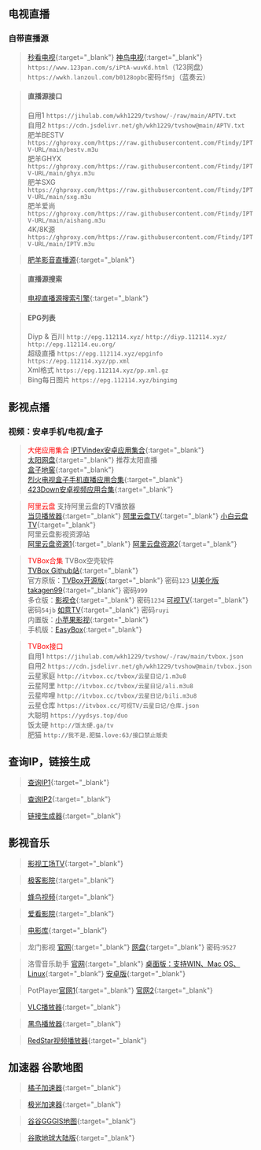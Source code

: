 ## **电视直播**

### 自带直播源
 
> [秒看电视](http://www.miaokantv.cn/){:target="_blank"} [神鸟电视](http://www.shenniaotv.com/){:target="_blank"}  
> `https://www.123pan.com/s/iPtA-wuvKd.html`（123网盘）    
> `https://wwkh.lanzoul.com/b0128opbc`密码`f5mj`（蓝奏云）   
   
> #### 直播源接口 
>   
> 自用1 `https://jihulab.com/wkh1229/tvshow/-/raw/main/APTV.txt`  
> 自用2 `https://cdn.jsdelivr.net/gh/wkh1229/tvshow@main/APTV.txt`   
> 肥羊BESTV `https://ghproxy.com/https://raw.githubusercontent.com/Ftindy/IPTV-URL/main/bestv.m3u`   
> 肥羊GHYX `https://ghproxy.com/https://raw.githubusercontent.com/Ftindy/IPTV-URL/main/ghyx.m3u`   
> 肥羊SXG `https://ghproxy.com/https://raw.githubusercontent.com/Ftindy/IPTV-URL/main/sxg.m3u`   
> 肥羊爱尚 `https://ghproxy.com/https://raw.githubusercontent.com/Ftindy/IPTV-URL/main/aishang.m3u`   
> 4K/8K源 `https://ghproxy.com/https://raw.githubusercontent.com/Ftindy/IPTV-URL/main/IPTV.m3u`   

> [肥羊影音直播源](https://github.com/youshandefeiyang/live-Url){:target="_blank"}  
   
> #### 直播源搜索 
>   
> [电视直播源搜索引擎](https://www.foodieguide.com/iptvsearch/){:target="_blank"}  
   
> #### EPG列表
>   
> Diyp & 百川 `http://epg.112114.xyz/` `http://diyp.112114.xyz/` `http://epg.112114.eu.org/`  
> 超级直播 `https://epg.112114.xyz/epginfo` `https://epg.112114.xyz/pp.xml`  
> Xml格式 `https://epg.112114.xyz/pp.xml.gz`  
> Bing每日图片 `https://epg.112114.xyz/bingimg`  

## **影视点播**

### 视频：安卓手机/电视/盒子

> <font color=red>大佬应用集合</font>
> [IPTVindex安卓应用集合](https://tansuo.lanzoub.com/b01592xri){:target="_blank"}  
> [太阳网盘](http://teyonds.ysepan.com/){:target="_blank"} 推荐太阳直播  
> [盒子地窖](http://www.wmsio.cn){:target="_blank"}  
> [烈火电视盒子手机直播应用合集](https://apphot.cc/27447.html){:target="_blank"}  
> [423Down安卓视频应用合集](https://423down.lanzouo.com/b0f1944aj){:target="_blank"}  

> <font color=red>阿里云盘</font>
> 支持阿里云盘的TV播放器  
> [当贝播放器](https://www.dangbei.com/player/){:target="_blank"} [阿里云盘TV](https://aliyunpantv.gitlab.io/){:target="_blank"} [小白云盘TV](https://crazynoby.github.io/){:target="_blank"}  
> 阿里云盘影视资源站  
> [阿里云盘资源1](https://pan666.cn/){:target="_blank"} [阿里云盘资源2](https://t.me/zaihuayun){:target="_blank"}  

> <font color=red>TVBox合集</font>
> TVBox空壳软件  
> [TVBox Github站](https://github.com/liu673cn/box){:target="_blank"}  
> 官方原版：[TVBox开源版](https://tsq.lanzouf.com/b0c4nr91c){:target="_blank"} 密码`123`  [UI美化版takagen99](https://wws.lanzouv.com/b03j4ulyh){:target="_blank"} 密码`999`  
> 多仓版：[影视仓](https://wwjn.lanzout.com/b03jpibob){:target="_blank"} 密码`1234`  [可视TV](https://wwc.lanzoub.com/b0es81t8j){:target="_blank"} 密码`54jb`  [如意TV](https://wwf.lanzoub.com/b0esg6fwh){:target="_blank"} 密码`ruyi`   
> 内置版：[小苹果影视](https://pan.lanzoub.com/b0ahghc4h){:target="_blank"}  
> 手机版：[EasyBox](https://tansuo.lanzoub.com/ioKt70qboiej){:target="_blank"}  

> <font color=red>TVBox接口</font>   
> 自用1 `https://jihulab.com/wkh1229/tvshow/-/raw/main/tvbox.json`  
> 自用2 `https://cdn.jsdelivr.net/gh/wkh1229/tvshow@main/tvbox.json`  
> 云星家庭 `http://itvbox.cc/tvbox/云星日记/1.m3u8`  
> 云星阿里 `http://itvbox.cc/tvbox/云星日记/ali.m3u8`  
> 云星哔哩 `http://itvbox.cc/tvbox/云星日记/bili.m3u8`  
> 云星仓库 `https://itvbox.cc/可视TV/云星日记/仓库.json`  
> 大聪明 `https://yydsys.top/duo`  
> 饭太硬 `http://饭太硬.ga/tv`  
> 肥猫 `http://我不是.肥猫.love:63/接口禁止贩卖`  

## **查询IP，链接生成**

> [查询IP1](https://site.ip138.com/){:target="_blank"}  

> [查询IP2](https://www.17ce.com/site){:target="_blank"}  

> [链接生成器](https://ljscq.bmcx.com/){:target="_blank"}  

## **影视音乐**

> [影视工场TV](https://down.ysgc.xyz/){:target="_blank"}  

> [极客影院](https://www.jiketv.com/index.php/label/down.html){:target="_blank"}  

> [蜂鸟视频](https://www.youyouniao.cc/){:target="_blank"}  

> [爱看影院](https://www.ikyy.tv/){:target="_blank"}  

> [电影库](https://www.dianyingku.app/){:target="_blank"}  

> 龙门影视 [官网](http://looo.top/){:target="_blank"} [网盘](https://mop.lanzout.com/b0fg0vmid){:target="_blank"} 密码:`9527`  

> 洛雪音乐助手 [官网](https://github.com/lyswhut){:target="_blank"} [桌面版：支持WIN、Mac OS、Linux](https://github.com/lyswhut/lx-music-desktop){:target="_blank"} [安卓版](https://github.com/lyswhut/lx-music-mobile){:target="_blank"}

> PotPlayer[官网1](https://potplayer.daum.net/?lang=zh_CN){:target="_blank"} [官网2](http://potplayer.tv/?lang=zh_CN){:target="_blank"}  

> [VLC播放器](https://www.videolan.org/){:target="_blank"}  

> [黑鸟播放器](https://guihet.com/blackbird-player.html){:target="_blank"}  

> [RedStar视频播放器](https://tvdat.neocities.org/){:target="_blank"}  

## **加速器 谷歌地图**

> [橘子加速器](https://www.juzifast.com/){:target="_blank"}  

> [极光加速器](https://github.com/getaurora/download){:target="_blank"}  

> [谷谷GGGIS地图](http://www.gggis.com/sy/){:target="_blank"}  

> [谷歌地球大陆版](http://wang.giiiis.com/){:target="_blank"}  
